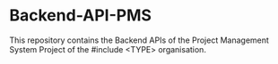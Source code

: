 # Backend-API-PMS
This repository contains the Backend APIs of the Project Management System Project of the #include &lt;TYPE> organisation. 
